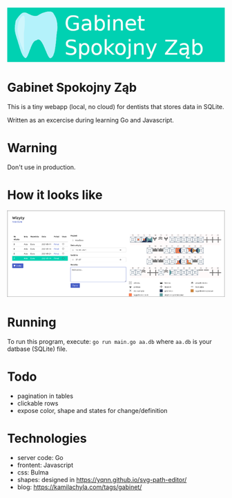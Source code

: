 
![gabinet](gabinet.png)

# Gabinet Spokojny Ząb

This is a tiny webapp (local, no cloud) for dentists that stores data in SQLite.

Written as an excercise during learning Go and Javascript.

# Warning 
Don't use in production.

# How it looks like
![Visit with diagram](maddentist.png)


# Running

To run this program, execute:
`go run main.go aa.db`
where `aa.db` is your datbase (SQLite) file.

# Todo
 - pagination in tables
 - clickable rows
 - expose color, shape and states for change/definition 

# Technologies

* server code: Go
* frontent: Javascript
* css: Bulma
* shapes: designed in https://yqnn.github.io/svg-path-editor/
* blog: https://kamilachyla.com/tags/gabinet/
